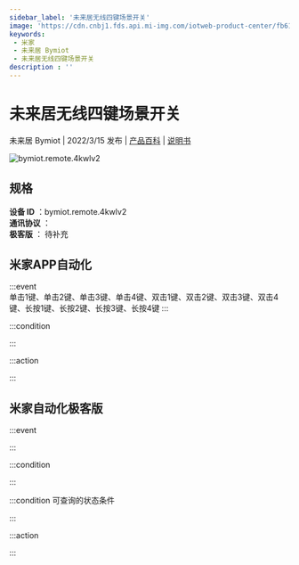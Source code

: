 ```yaml
---
sidebar_label: '未来居无线四键场景开关'
image: 'https://cdn.cnbj1.fds.api.mi-img.com/iotweb-product-center/fb61befd40509698217ea28ed5499d1b_1639651003341.png?GalaxyAccessKeyId=AKVGLQWBOVIRQ3XLEW&Expires=9223372036854775807&Signature=BTh774SKZuSRfzGTdwK+3umrft8='
keywords: 
 - 米家
 - 未来居 Bymiot
 - 未来居无线四键场景开关
description : ''
---
```

# 未来居无线四键场景开关

未来居 Bymiot | 2022/3/15 发布 | [产品百科](https://home.mi.com/webapp/content/baike/product/index.html?model=bymiot.remote.4kwlv2/) | [说明书](https://home.mi.com/views/introduction.html?model=bymiot.remote.4kwlv2&region=cn)

![bymiot.remote.4kwlv2](https://cdn.cnbj1.fds.api.mi-img.com/iotweb-product-center/fb61befd40509698217ea28ed5499d1b_1639651003341.png?GalaxyAccessKeyId=AKVGLQWBOVIRQ3XLEW&Expires=9223372036854775807&Signature=BTh774SKZuSRfzGTdwK+3umrft8=)

## 规格  
> 
**设备 ID** ：bymiot.remote.4kwlv2  
**通讯协议** ：  
**极客版**  ： 待补充 


## 米家APP自动化  

:::event  
单击1键、单击2键、单击3键、单击4键、双击1键、双击2键、双击3键、双击4键、长按1键、长按2键、长按3键、长按4键
:::

:::condition  

:::

:::action   

:::

## 米家自动化极客版  

:::event  

:::

:::condition  

:::

:::condition 可查询的状态条件  

:::

:::action  

:::

        
